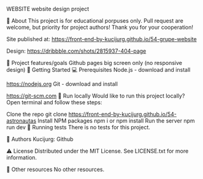 WEBSITE
website design project


🌟 About
This project is for educational porpuses only. Pull request are welcome, but priority for project authors! Thank you for your cooperation!

Site published at: https://front-end-by-kucijurg.github.io/54-grupe-website

Design: https://dribbble.com/shots/2815937-404-page

🎯 Project features/goals
Github pages
big screen only (no responsive design)
🧰 Getting Started
💻 Prerequisites
Node.js - download and install

https://nodejs.org
Git - download and install

https://git-scm.com
🏃 Run locally
Would like to run this project locally? Open terminal and follow these steps:

Clone the repo
git clone https://front-end-by-kucijurg.github.io/54-astronautas
Install NPM packages
npm i
or
npm install
Run the server
npm run dev
🧪 Running tests
There is no tests for this project.

🎅 Authors
Kucijurg: Github

⚠️ License
Distributed under the MIT License. See LICENSE.txt for more information.

🔗 Other resources
No other resources.